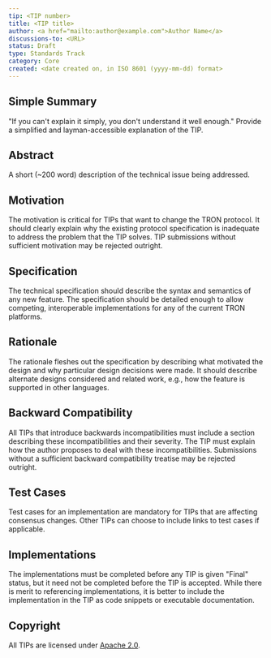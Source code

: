 ```yaml
---
tip: <TIP number>
title: <TIP title>
author: <a href="mailto:author@example.com">Author Name</a>
discussions-to: <URL>
status: Draft
type: Standards Track
category: Core
created: <date created on, in ISO 8601 (yyyy-mm-dd) format>
---
```


## Simple Summary
"If you can't explain it simply, you don't understand it well enough." Provide a simplified and layman-accessible explanation of the TIP.

## Abstract
A short (~200 word) description of the technical issue being addressed.

## Motivation
The motivation is critical for TIPs that want to change the TRON protocol. It should clearly explain why the existing protocol specification is inadequate to address the problem that the TIP solves. TIP submissions without sufficient motivation may be rejected outright.

## Specification
The technical specification should describe the syntax and semantics of any new feature. The specification should be detailed enough to allow competing, interoperable implementations for any of the current TRON platforms.

## Rationale
The rationale fleshes out the specification by describing what motivated the design and why particular design decisions were made. It should describe alternate designs considered and related work, e.g., how the feature is supported in other languages.

## Backward Compatibility
All TIPs that introduce backwards incompatibilities must include a section describing these incompatibilities and their severity. The TIP must explain how the author proposes to deal with these incompatibilities. Submissions without a sufficient backward compatibility treatise may be rejected outright.

## Test Cases
Test cases for an implementation are mandatory for TIPs that are affecting consensus changes. Other TIPs can choose to include links to test cases if applicable.

## Implementations
The implementations must be completed before any TIP is given "Final" status, but it need not be completed before the TIP is accepted. While there is merit to referencing implementations, it is better to include the implementation in the TIP as code snippets or executable documentation.

## Copyright
All TIPs are licensed under [Apache 2.0](https://www.apache.org/licenses/LICENSE-2.0).
